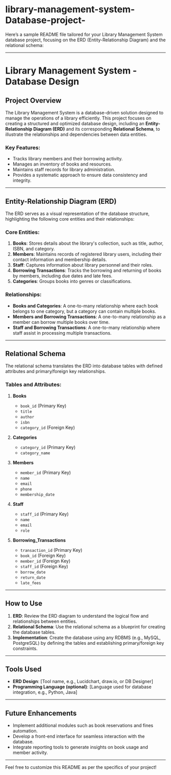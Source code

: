 # library-management-system-Database-project-
Here’s a sample README file tailored for your Library Management System database project, focusing on the ERD (Entity-Relationship Diagram) and the relational schema:

---

# Library Management System - Database Design

## Project Overview  
The Library Management System is a database-driven solution designed to manage the operations of a library efficiently. This project focuses on creating a structured and optimized database design, including an **Entity-Relationship Diagram (ERD)** and its corresponding **Relational Schema**, to illustrate the relationships and dependencies between data entities.

### Key Features:
- Tracks library members and their borrowing activity.
- Manages an inventory of books and resources.
- Maintains staff records for library administration.
- Provides a systematic approach to ensure data consistency and integrity.

---

## Entity-Relationship Diagram (ERD)  

The ERD serves as a visual representation of the database structure, highlighting the following core entities and their relationships:

### Core Entities:
1. **Books**: Stores details about the library's collection, such as title, author, ISBN, and category.  
2. **Members**: Maintains records of registered library users, including their contact information and membership details.  
3. **Staff**: Captures information about library personnel and their roles.  
4. **Borrowing Transactions**: Tracks the borrowing and returning of books by members, including due dates and late fees.  
5. **Categories**: Groups books into genres or classifications.  

### Relationships:
- **Books and Categories**: A one-to-many relationship where each book belongs to one category, but a category can contain multiple books.
- **Members and Borrowing Transactions**: A one-to-many relationship as a member can borrow multiple books over time.
- **Staff and Borrowing Transactions**: A one-to-many relationship where staff assist in processing multiple transactions.

---

## Relational Schema  

The relational schema translates the ERD into database tables with defined attributes and primary/foreign key relationships.

### Tables and Attributes:

1. **Books**  
   - `book_id` (Primary Key)  
   - `title`  
   - `author`  
   - `isbn`  
   - `category_id` (Foreign Key)

2. **Categories**  
   - `category_id` (Primary Key)  
   - `category_name`  

3. **Members**  
   - `member_id` (Primary Key)  
   - `name`  
   - `email`  
   - `phone`  
   - `membership_date`

4. **Staff**  
   - `staff_id` (Primary Key)  
   - `name`  
   - `email`  
   - `role`

5. **Borrowing_Transactions**  
   - `transaction_id` (Primary Key)  
   - `book_id` (Foreign Key)  
   - `member_id` (Foreign Key)  
   - `staff_id` (Foreign Key)  
   - `borrow_date`  
   - `return_date`  
   - `late_fees`

---

## How to Use  

1. **ERD**: Review the ERD diagram to understand the logical flow and relationships between entities.  
2. **Relational Schema**: Use the relational schema as a blueprint for creating the database tables.  
3. **Implementation**: Create the database using any RDBMS (e.g., MySQL, PostgreSQL) by defining the tables and establishing primary/foreign key constraints.  

---

## Tools Used  
- **ERD Design**: [Tool name, e.g., Lucidchart, draw.io, or DB Designer]  
- **Programming Language (optional)**: [Language used for database integration, e.g., Python, Java]

---

## Future Enhancements  
- Implement additional modules such as book reservations and fines automation.  
- Develop a front-end interface for seamless interaction with the database.  
- Integrate reporting tools to generate insights on book usage and member activity.

---

Feel free to customize this README as per the specifics of your project!
